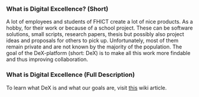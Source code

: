 ### What is Digital Excellence? (Short)
A lot of employees and students of FHICT create a lot of nice products. As a hobby, for their work or because of a school project. These can be software solutions, small scripts, research papers, thesis but possibly also project ideas and proposals for others to pick up. Unfortunately, most of them remain private and are not known by the majority of the population. The goal of the DeX-platform (short: DeX) is to make all this work more findable and thus improving collaboration.

### What is Digital Excellence (Full Description)
To learn what DeX is and what our goals are, visit [this](https://github.com/DigitalExcellence/dex-backend/wiki/General-Description) wiki article.
